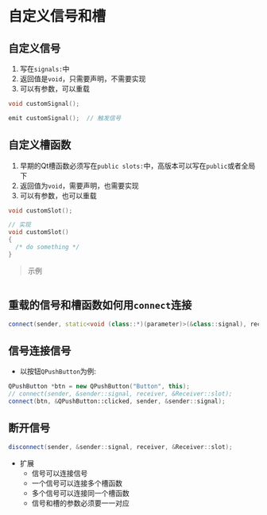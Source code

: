 # 自定义信号和槽
## 自定义信号
1. 写在`signals:`中
2. 返回值是`void`，只需要声明，不需要实现
3. 可以有参数，可以重载
```c++
void customSignal();

emit customSignal();  // 触发信号
```
## 自定义槽函数
1. 早期的Qt槽函数必须写在`public slots:`中，高版本可以写在`public`或者全局下
2. 返回值为`void`，需要声明，也需要实现
3. 可以有参数，也可以重载
```c++
void customSlot();

// 实现
void customSlot()
{
  /* do something */
}
```
> 示例
```c++

```

## 重载的信号和槽函数如何用`connect`连接
```c++
connect(sender, static<void (class::*)(parameter)>(&class::signal), receiver, static_cast<void (class::*)(paramenter)>(&class::slot));
```
## 信号连接信号
- 以按钮`QPushButton`为例:
```c++
QPushButton *btn = new QPushButton("Button", this);
// connect(sender, &sender::signal, receiver, &Receiver::slot);
connect(btn, &QPushButton::clicked, sender, &sender::signal);
```
## 断开信号
```c++
disconnect(sender, &sender::signal, receiver, &Receiver::slot);
```

- 扩展
  - 信号可以连接信号
  - 一个信号可以连接多个槽函数
  - 多个信号可以连接同一个槽函数
  - 信号和槽的参数必须要一一对应

